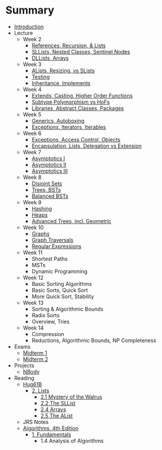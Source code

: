 # Summary

* [Introduction](README.md)
* Lecture
  * Week 2
    * [References, Recursion, & Lists](lecture/week02/lec03.md)
    * [SLLists, Nested Classes, Sentinel Nodes](lecture/week02/lec04.md)
    * [DLLists, Arrays](lecture/week02/lec05.md)
  * Week 3
    * [ALists, Resizing, vs SLists](lecture/week03/lec06.md)
    * [Testing](lecture/week03/lec07.md)
    * [Inheritance, Implements](lecture/week03/lec08.md)
  * Week 4
    * [Extends, Casting, Higher Order Functions](lecture/week04/lec09.md)
    * [Subtype Polymorphism vs HoFs](lecture/week04/lec10.md)
    * [Libraries, Abstract Classes, Packages](lecture/week04/lec11/lec11.md)
  * Week 5
    * [Generics, Autoboxing](lecture/week05/lec13.md)
    * [Exceptions, Iterators, Iterables](lecture/week05/lec14/lec14.md)
  * Week 6
    * [Exceptions, Access Control, Objects](lecture/week06/lec15.md)
    * [Encapsulation, Lists, Delegation vs Extension](lecture/week06/lec16.md)
  * Week 7
    * [Asymptotics I](lecture/week07/lec17.md)
    * [Asymptotics II](lecture/week07/lec18/lec18.md)
    * [Asymptotics III](lecture/week07/lec19/lec19.md)
  * Week 8
    * [Disjoint Sets](lecture/week08/lec20/lec20.md)
    * [Trees, BSTs](lecture/week08/lec21/lec21.md)
    * [Balanced BSTs](lecture/week08/lec22/lec22.md)
  * Week 9
    * [Hashing](lecture/week09/lec23.md)
    * [Heaps](lecture/week09/lec24/lec24.md)
    * [Advanced Trees, incl. Geometric](lecture/week09/lec25.md)
  * Week 10
    * [Graphs](lecture/week10/lec26.md)
    * [Graph Traversals](lecture/week10/lec27.md)
    * [Regular Expressions](lecture/week10/lec28.md)
  * Week 11
    * Shortest Paths
    * MSTs
    * Dynamic Programming
  * Week 12
    * Basic Sorting Algorithms
    * Basic Sorts, Quick Sort
    * More Quick Sort, Stability
  * Week 13
    * Sorting & Algorithmic Bounds
    * Radix Sorts
    * Overview, Tries
  * Week 14
    * Compression
    * Reductions, Algorithmic Bounds, NP Completeness
* Exams
  * [Midterm 1](review/mt1.md)
  * [Midterm 2](review/mt2.md)
* Projects
  * [NBody](projects/NBody.md)
* Reading
  * [Hug61B](https://joshhug.gitbooks.io/hug61b/content/)
    * [2. Lists](https://joshhug.gitbooks.io/hug61b/content/chap2/)
      * [2.1 Mystery of the Walrus](reading/Ch2/1.md)
      * [2.2 The SLList](reading/Ch2/2/2.md)
      * [2.4 Arrays](reading/Ch2/4.md)
      * [2.5 The AList](reading/Ch2/5.md)
  * JRS Notes
  * [Algorithms, 4th Edition](http://algs4.cs.princeton.edu/home/)
    * [1. Fundamentals](http://algs4.cs.princeton.edu/10fundamentals/)
      * 1.4 Analysis of Algorithms
